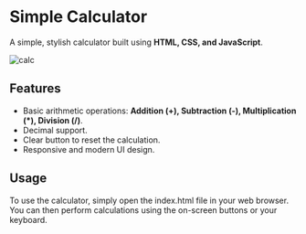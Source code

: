 # Simple Calculator

A simple, stylish calculator built using **HTML, CSS, and JavaScript**.

![calc](https://github.com/user-attachments/assets/0245a89b-d498-47f2-bacc-c8df89683597)


## Features
- Basic arithmetic operations: **Addition (+), Subtraction (-), Multiplication (*), Division (/)**.
- Decimal support.
- Clear button to reset the calculation.
- Responsive and modern UI design.

## Usage
To use the calculator, simply open the index.html file in your web browser. You can then perform calculations using the on-screen buttons or your keyboard.
